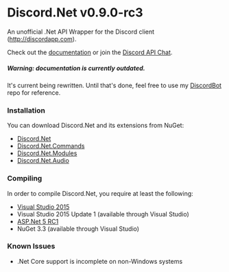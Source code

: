# Discord.Net v0.9.0-rc3
An unofficial .Net API Wrapper for the Discord client (http://discordapp.com).

Check out the [documentation](https://discordnet.readthedocs.org/en/latest/) or join the [Discord API Chat](https://discord.gg/0SBTUU1wZTVjAMPx).

##### Warning: documentation is currently outdated.
It's current being rewritten. Until that's done, feel free to use my [DiscordBot](https://github.com/RogueException/DiscordBot) repo for reference.

### Installation
You can download Discord.Net and its extensions from NuGet:
- [Discord.Net](https://www.nuget.org/packages/Discord.Net/)
- [Discord.Net.Commands](https://www.nuget.org/packages/Discord.Net.Commands/)
- [Discord.Net.Modules](https://www.nuget.org/packages/Discord.Net.Modules/)
- [Discord.Net.Audio](https://www.nuget.org/packages/Discord.Net.Audio/)

### Compiling
In order to compile Discord.Net, you require at least the following:
- [Visual Studio 2015](https://www.visualstudio.com/downloads/download-visual-studio-vs)
- Visual Studio 2015 Update 1 (available through Visual Studio)
- [ASP.Net 5 RC1](https://get.asp.net)
- NuGet 3.3 (available through Visual Studio)

### Known Issues
- .Net Core support is incomplete on non-Windows systems
